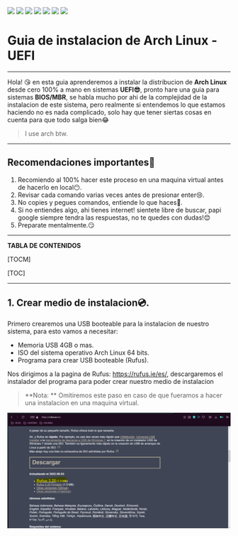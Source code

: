 ![](https://external-content.duckduckgo.com/iu/?u=https%3A%2F%2Fwww.mvps.net%2Fdocs%2Fwp-content%2Fuploads%2F2019%2F02%2Farch-linux.png&f=1&nofb=1)
![](https://img.shields.io/github/stars/gl0ky/gialu) ![](https://img.shields.io/github/forks/gl0ky/gialu) ![](https://img.shields.io/github/tag/gl0ky/gialu) ![](https://img.shields.io/github/license/gl0ky/gialu) ![](https://img.shields.io/github/issues/gl0ky/gialu) ![](https://img.shields.io/twitter/url?url=https%3A%2F%2Fgithub.com%2Fgl0ky%2Fgialu)

# Guia de instalacion de Arch Linux - UEFI
------------


Hola! 😘 en esta guia aprenderemos a instalar la distribucion de **Arch Linux** desde cero 100% a mano en sistemas **UEFI😎**, pronto hare una guia para sistemas **BIOS/MBR**, se habla mucho por ahi de la complejidad de la instalacion de este sistema, pero realmente si entendemos lo que estamos haciendo no es nada complicado, solo hay que tener siertas cosas en cuenta para que todo salga bien😂


> I use arch btw.

------------


## Recomendaciones importantes👀

1. Recomiendo al 100% hacer este proceso en una maquina virtual antes de hacerlo en local😶.
2. Revisar cada comando varias veces antes de presionar enter😢.
3. No copies y pegues comandos, entiende lo que haces🙈.
4. Si no entiendes algo, ahi tienes internet! sientete libre de buscar, papi google siempre tendra las respuestas, no te quedes con dudas!😊
5. Preparate mentalmente.😏

------------
**TABLA DE CONTENIDOS**

[TOCM]

[TOC]

------------
## 1. Crear medio de instalacion💿.

Primero crearemos una USB booteable para la instalacion de nuestro sistema, para esto vamos a necesitar:

- Memoria USB 4GB o mas.
- ISO del sistema operativo Arch Linux 64 bits.
- Programa para crear USB booteable (Rufus).

Nos dirigimos a la pagina de Rufus: https://rufus.ie/es/, descargaremos el instalador del programa para poder crear nuestro medio de instalacion

> **Nota: ** Omitiremos este paso en caso de que fueramos a hacer una instalacion en una maquina virtual.

![](images/rufus-1.png)
